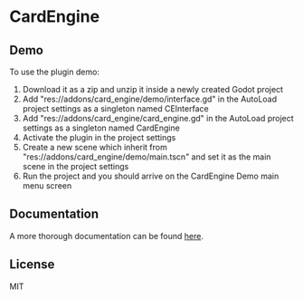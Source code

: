 # CardEngine

## Demo
To use the plugin demo:
1. Download it as a zip and unzip it inside a newly created Godot project
2. Add "res://addons/card_engine/demo/interface.gd" in the AutoLoad project settings as a singleton named CEInterface
3. Add "res://addons/card_engine/card_engine.gd" in the AutoLoad project settings as a singleton named CardEngine
4. Activate the plugin in the project settings
5. Create a new scene which inherit from "res://addons/card_engine/demo/main.tscn" and set it as the main scene in the project settings
6. Run the project and you should arrive on the CardEngine Demo main menu screen

## Documentation
A more thorough documentation can be found [here](https://www.braindead.bzh/page/cardengine-home).

## License
MIT
